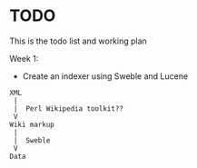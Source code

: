 TODO
====

This is the todo list and working plan

Week 1:
- Create an indexer using Sweble and Lucene
````
XML
 |   
 |  Perl Wikipedia toolkit??
 V
Wiki markup
 |
 |  Sweble
 V
Data
````
